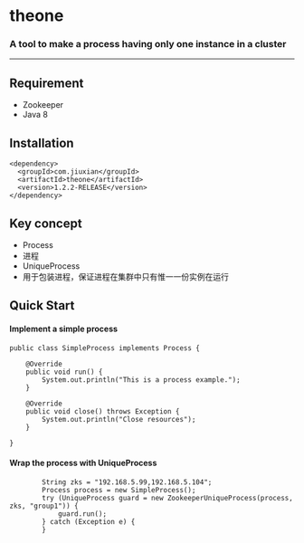 # theone
<h3>A tool to make a process having only one instance in a cluster</h3>

<hr>

## Requirement

* Zookeeper
* Java 8
 
## Installation
```
<dependency>
  <groupId>com.jiuxian</groupId>
  <artifactId>theone</artifactId>
  <version>1.2.2-RELEASE</version>
</dependency>
```

## Key concept

* Process
 * 进程
* UniqueProcess
 * 用于包装进程，保证进程在集群中只有惟一一份实例在运行


## Quick Start

#### Implement a simple process
```
public class SimpleProcess implements Process {
    
    @Override
	public void run() {
		System.out.println("This is a process example.");
	}

	@Override
	public void close() throws Exception {
		System.out.println("Close resources");
	}

}
```

#### Wrap the process with UniqueProcess
```
		String zks = "192.168.5.99,192.168.5.104";
		Process process = new SimpleProcess();
		try (UniqueProcess guard = new ZookeeperUniqueProcess(process, zks, "group1")) {
			guard.run();
		} catch (Exception e) {
		}
```
